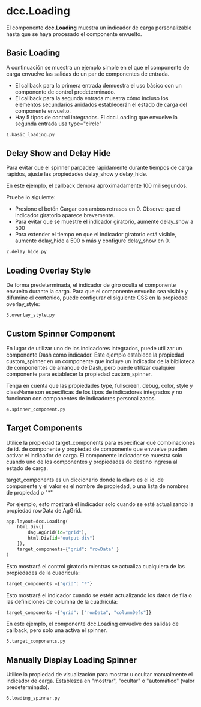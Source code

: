 # dcc.Loading

El componente **dcc.Loading** muestra un indicador de carga personalizable hasta que se haya procesado el componente envuelto.

## Basic Loading

A continuación se muestra un ejemplo simple en el que el componente de carga envuelve las salidas de un par de componentes de entrada.

- El callback para la primera entrada demuestra el uso básico con un componente de control predeterminado.
- El callback para la segunda entrada muestra cómo incluso los elementos secundarios anidados establecerán el estado de carga del componente envuelto.
- Hay 5 tipos de control integrados. El dcc.Loading que envuelve la segunda entrada usa type="circle"

```bash
1.basic_loading.py
```

## Delay Show and Delay Hide

Para evitar que el spinner parpadee rápidamente durante tiempos de carga rápidos, ajuste las propiedades delay_show y delay_hide.

En este ejemplo, el callback demora aproximadamente 100 milisegundos.

Pruebe lo siguiente:

- Presione el botón Cargar con ambos retrasos en 0. Observe que el indicador giratorio aparece brevemente.
- Para evitar que se muestre el indicador giratorio, aumente delay_show a 500
- Para extender el tiempo en que el indicador giratorio está visible, aumente delay_hide a 500 o más y configure delay_show en 0.

```bash
2.delay_hide.py
```

## Loading Overlay Style

De forma predeterminada, el indicador de giro oculta el componente envuelto durante la carga. Para que el componente envuelto sea visible y difumine el contenido, puede configurar el siguiente CSS en la propiedad overlay_style:

```bash
3.overlay_style.py
```

## Custom Spinner Component

En lugar de utilizar uno de los indicadores integrados, puede utilizar un componente Dash como indicador. Este ejemplo establece la propiedad custom_spinner en un componente que incluye un indicador de la biblioteca de componentes de arranque de Dash, pero puede utilizar cualquier componente para establecer la propiedad custom_spinner.

Tenga en cuenta que las propiedades type, fullscreen, debug, color, style y className son específicas de los tipos de indicadores integrados y no funcionan con componentes de indicadores personalizados. 

```bash
4.spinner_component.py
```

## Target Components

Utilice la propiedad target_components para especificar qué combinaciones de id. de componente y propiedad de componente que envuelve pueden activar el indicador de carga. El componente indicador se muestra solo cuando uno de los componentes y propiedades de destino ingresa al estado de carga.

target_components es un diccionario donde la clave es el id. de componente y el valor es el nombre de propiedad, o una lista de nombres de propiedad o "*"

Por ejemplo, esto mostrará el indicador solo cuando se esté actualizando la propiedad rowData de AgGrid.

```python
app.layout=dcc.Loading(
    html.Div([
        dag.AgGrid(id="grid"),
        html.Div(id="output-div")
    ]),
    target_components={"grid": "rowData" }
)
```

Esto mostrará el control giratorio mientras se actualiza cualquiera de las propiedades de la cuadrícula:

```python
target_components ={"grid": "*"}
```

Esto mostrará el indicador cuando se estén actualizando los datos de fila o las definiciones de columna de la cuadrícula:

```python
target_components ={"grid": ["rowData", "columnDefs"]}
```

En este ejemplo, el componente dcc.Loading envuelve dos salidas de callback, pero solo una activa el spinner.

```bash
5.target_components.py
```

## Manually Display Loading Spinner

Utilice la propiedad de visualización para mostrar u ocultar manualmente el indicador de carga. Establezca en "mostrar", "ocultar" o "automático" (valor predeterminado).

```bash
6.loading_spinner.py
```
